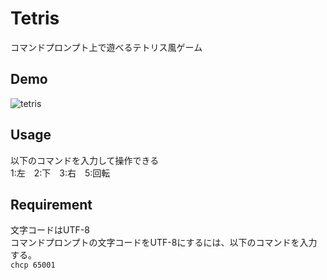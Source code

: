 # Tetris
コマンドプロンプト上で遊べるテトリス風ゲーム

## Demo
![tetris](https://user-images.githubusercontent.com/34640556/35718143-7666614a-0826-11e8-8941-a43eda1ba4eb.PNG)

## Usage
以下のコマンドを入力して操作できる  
1:左　2:下　3:右　5:回転

## Requirement
文字コードはUTF-8  
コマンドプロンプトの文字コードをUTF-8にするには、以下のコマンドを入力する。  
`chcp 65001`
